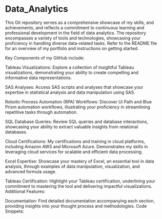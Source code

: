 # Data_Analytics
This Git repository serves as a comprehensive showcase of my skills, and achievements, and reflects a commitment to continuous learning and professional development in the field of data analytics. The repository encompasses a variety of tools and technologies, showcasing your proficiency in handling diverse data-related tasks. Refer to the README file for an overview of my portfolio and instructions on getting started.


Key Components of my GitHub include:

Tableau Visualizations:
Explore a collection of insightful Tableau visualizations, demonstrating your ability to create compelling and informative data representations.

SAS Analyses:
Access SAS scripts and analyses that showcase your expertise in statistical analysis and data manipulation using SAS.

Robotic Process Automation (RPA) Workflows:
Discover Ui Path and Blue Prism automation workflows, illustrating your proficiency in streamlining repetitive tasks through automation.

SQL Database Queries:
Review SQL queries and database interactions, showcasing your ability to extract valuable insights from relational databases.

Cloud Certifications:
My certifications and training in cloud platforms, including Amazon AWS and Microsoft Azure. Demonstrates my skills in leveraging cloud services for scalable and efficient data processing.

Excel Expertise:
Showcase your mastery of Excel, an essential tool in data analysis, through examples of data manipulation, visualization, and advanced formula usage.

Tableau Certification:
Highlight your Tableau certification, underlining your commitment to mastering the tool and delivering impactful visualizations.
Additional Features:

Documentation:
Find detailed documentation accompanying each section, providing insights into your thought process and methodologies.
Code Snippets:




